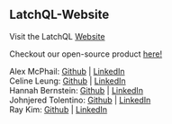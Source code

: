 ## LatchQL-Website

Visit the LatchQL [Website](latchql.io)

Checkout our open-source product [here!](https://github.com/oslabs-beta/LatchQL)

Alex McPhail: [Github](https://github.com/mcphail-alex) | [LinkedIn](https://www.linkedin.com/in/mcphail-alex/)    
Celine Leung: [Github](https://github.com/ccelineleung) | [LinkedIn](https://www.linkedin.com/in/celineleung412/)  
Hannah Bernstein: [Github](https://github.com/hbernie) | [LinkedIn](https://www.linkedin.com/in/bernstein-hannah/)   
Johnjered Tolentino: [Github](https://github.com/Johnjeredivant) | [LinkedIn](https://www.linkedin.com/in/johnjered-tolentino/)  
Ray Kim: [Github](https://github.com/reykeem) | [LinkedIn](https://www.linkedin.com/in/raymondhkim/)                                                                                                                            

